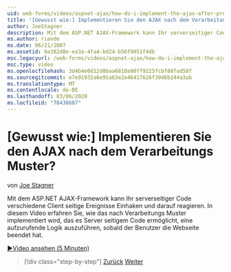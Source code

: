 ```yaml
---
uid: web-forms/videos/aspnet-ajax/how-do-i-implement-the-ajax-after-processing-pattern
title: '[Gewusst wie:] Implementieren Sie den AJAX nach dem Verarbeitungs Muster? | Microsoft-Dokumentation'
author: JoeStagner
description: Mit dem ASP.NET AJAX-Framework kann Ihr serverseitiger Code verschiedene Client seitige Ereignisse Einhaken und darauf reagieren. In diesem Video erfahren Sie, wie Sie die...
ms.author: riande
ms.date: 06/21/2007
ms.assetid: 9a382d8e-ea3a-4fa4-bd24-b56f9051f4db
msc.legacyurl: /web-forms/videos/aspnet-ajax/how-do-i-implement-the-ajax-after-processing-pattern
msc.type: video
ms.openlocfilehash: 3d4b4e0d12d8baa6810a90ff9225fcbf88fad58f
ms.sourcegitcommit: e7e91932a6e91a63e2e46417626f39d6b244a3ab
ms.translationtype: MT
ms.contentlocale: de-DE
ms.lasthandoff: 03/06/2020
ms.locfileid: "78438687"
---
```

# <a name="how-do-i-implement-the-ajax-after-processing-pattern"></a>[Gewusst wie:] Implementieren Sie den AJAX nach dem Verarbeitungs Muster?

von [Joe Stagner](https://github.com/JoeStagner)

Mit dem ASP.NET AJAX-Framework kann Ihr serverseitiger Code verschiedene Client seitige Ereignisse Einhaken und darauf reagieren. In diesem Video erfahren Sie, wie das nach Verarbeitungs Muster implementiert wird, das es Server seitigem Code ermöglicht, eine aufzurufende Logik auszuführen, sobald der Benutzer die Webseite beendet hat.

[&#9654;Video ansehen (5 Minuten)](https://channel9.msdn.com/Blogs/ASP-NET-Site-Videos/how-do-i-implement-the-ajax-after-processing-pattern)

> [!div class="step-by-step"]
> [Zurück](how-do-i-use-the-aspnet-ajax-history-control.md)
> [Weiter](how-do-i-update-multiple-regions-of-a-page-with-aspnet-ajax.md)
